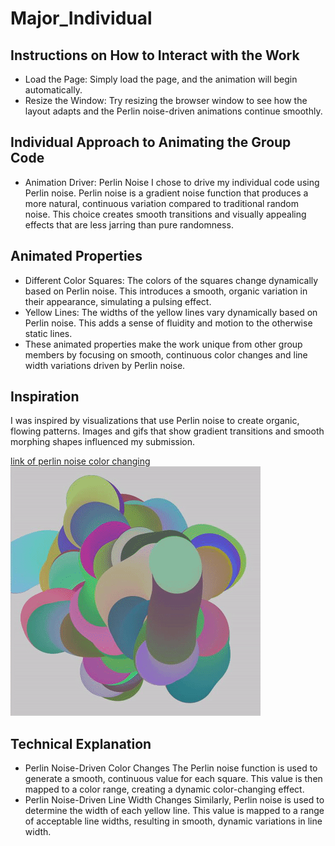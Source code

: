 # Major_Individual

## Instructions on How to Interact with the Work
- Load the Page: Simply load the page, and the animation will begin automatically.
- Resize the Window: Try resizing the browser window to see how the layout adapts and the Perlin noise-driven animations continue smoothly.

## Individual Approach to Animating the Group Code
- Animation Driver: Perlin Noise
I chose to drive my individual code using Perlin noise. Perlin noise is a gradient noise function that produces a more natural, continuous variation compared to traditional random noise. This choice creates smooth transitions and visually appealing effects that are less jarring than pure randomness.

## Animated Properties
- Different Color Squares: The colors of the squares change dynamically based on Perlin noise. This introduces a smooth, organic variation in their appearance, simulating a pulsing effect.
- Yellow Lines: The widths of the yellow lines vary dynamically based on Perlin noise. This adds a sense of fluidity and motion to the otherwise static lines.
- These animated properties make the work unique from other group members by focusing on smooth, continuous color changes and line width variations driven by Perlin noise.

## Inspiration
I was inspired by visualizations that use Perlin noise to create organic, flowing patterns. Images and gifs that show gradient transitions and smooth morphing shapes influenced my submission.

[link of perlin noise color changing](https://celiawrite.medium.com/learn-apply-p5-js-b927e254cf11)
![an image of perlin noise color changing](readmeimages/1*p0jKGhPqFVfsTieU8BgmDg.gif)

## Technical Explanation
- Perlin Noise-Driven Color Changes
The Perlin noise function is used to generate a smooth, continuous value for each square.     This value is then mapped to a color range, creating a dynamic color-changing effect.
- Perlin Noise-Driven Line Width Changes
Similarly, Perlin noise is used to determine the width of each yellow line.     This value is mapped to a range of acceptable line widths, resulting in smooth, dynamic variations in line width.